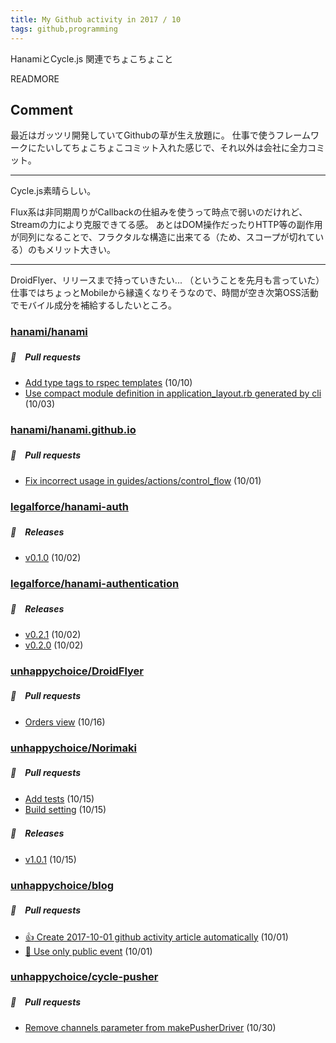 ```yaml
---
title: My Github activity in 2017 / 10
tags: github,programming
---
```


HanamiとCycle.js 関連でちょこちょこと

READMORE

## Comment

最近はガッツリ開発していてGithubの草が生え放題に。
仕事で使うフレームワークにたいしてちょこちょこコミット入れた感じで、それ以外は会社に全力コミット。

----

Cycle.js素晴らしい。

Flux系は非同期周りがCallbackの仕組みを使うって時点で弱いのだけれど、Streamの力により克服できてる感。
あとはDOM操作だったりHTTP等の副作用が同列になることで、フラクタルな構造に出来てる（ため、スコープが切れている）のもメリット大きい。

----

DroidFlyer、リリースまで持っていきたい... （ということを先月も言っていた）
仕事ではちょっとMobileから縁遠くなりそうなので、時間が空き次第OSS活動でモバイル成分を補給するしたいところ。

### [hanami/hanami](https://github.com/hanami/hanami)

##### 📁　Pull requests

- [Add type tags to rspec templates](https://github.com/hanami/hanami/pull/844) (10/10)
- [Use compact module definition in application_layout.rb generated by cli](https://github.com/hanami/hanami/pull/837) (10/03)

### [hanami/hanami.github.io](https://github.com/hanami/hanami.github.io)

##### 📁　Pull requests

- [Fix incorrect usage in guides/actions/control_flow](https://github.com/hanami/hanami.github.io/pull/378) (10/01)

### [legalforce/hanami-auth](https://github.com/legalforce/hanami-auth)

##### 🎉　Releases

- [v0.1.0](https://github.com/legalforce/hanami-auth/releases/tag/v0.1.0) (10/02)

### [legalforce/hanami-authentication](https://github.com/legalforce/hanami-authentication)

##### 🎉　Releases

- [v0.2.1](https://github.com/legalforce/hanami-authentication/releases/tag/v0.2.1) (10/02)
- [v0.2.0](https://github.com/legalforce/hanami-authentication/releases/tag/v0.2.0) (10/02)

### [unhappychoice/DroidFlyer](https://github.com/unhappychoice/DroidFlyer)

##### 📁　Pull requests

- [Orders view](https://github.com/unhappychoice/DroidFlyer/pull/1) (10/16)

### [unhappychoice/Norimaki](https://github.com/unhappychoice/Norimaki)

##### 📁　Pull requests

- [Add tests](https://github.com/unhappychoice/Norimaki/pull/24) (10/15)
- [Build setting](https://github.com/unhappychoice/Norimaki/pull/23) (10/15)

##### 🎉　Releases

- [v1.0.1](https://github.com/unhappychoice/Norimaki/releases/tag/v1.0.1) (10/15)

### [unhappychoice/blog](https://github.com/unhappychoice/blog)

##### 📁　Pull requests

- [:+1: Create 2017-10-01 github activity article automatically](https://github.com/unhappychoice/blog/pull/15) (10/01)
- [:bug: Use only public event](https://github.com/unhappychoice/blog/pull/11) (10/01)

### [unhappychoice/cycle-pusher](https://github.com/unhappychoice/cycle-pusher)

##### 📁　Pull requests

- [Remove channels parameter from makePusherDriver](https://github.com/unhappychoice/cycle-pusher/pull/2) (10/30)
